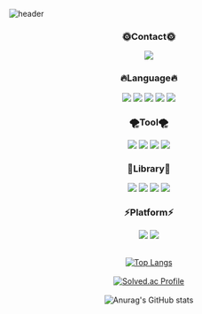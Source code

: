 ![header](https://capsule-render.vercel.app/api?type=waving&color=0:FA55B8,100:9B6FFF&height=230&text=GOATHP'S%20GIT&fontColor=FF00FF&fontSize=40)
<div align=center>
  <h3 = align=center> 🌞Contact🌞 </h3>
<img src="https://img.shields.io/badge/rhkdejr31@gmail.com-EA4335?style=plastic&logo=Gmail&logoColor=white"> 

<div align=center>
  <h3 = align=center> 🔥Language🔥 </h3>
<img src="https://img.shields.io/badge/R-276DC3?style=plastic&logo=R&logoColor=white"> 
<img src="https://img.shields.io/badge/Java-F78C40?style=plastic&logo=OpenJDK&logoColor=white">
<img src="https://img.shields.io/badge/Python-3776AB?style=plastic&logo=Python&logoColor=white">
<img src="https://img.shields.io/badge/Python-3776AB?style=plastic&logo=Python&logoColor=white">
<img src="https://img.shields.io/badge/Swift-F05138?style=flat-square&logo=Swift&logoColor=white"/>

<br>
  <h3 = align=center> 🌪Tool🌪 </h3> 
<img src="https://img.shields.io/badge/RStudio-75AADB?style=plastic&logo=RStudio&logoColor=white"> 
<img src="https://img.shields.io/badge/Eclipse-2C2255?style=plastic&logo=Eclipse&logoColor=white">
<img src="https://img.shields.io/badge/JupyterNotebook-F37626?style=plastic&logo=Jupyter&logoColor=white">   
<img src="https://img.shields.io/badge/Visual Studio Code-007ACC?style=plastic&logo=Visual Studio Code&logoColor=white"> 
  <br>  
  <h3 = align=center> 🐳Library🐳 </h3>
<img src="https://img.shields.io/badge/Selenium-402A?style=plastic&logo=Selenium&logoColor=white"> <img src="https://img.shields.io/badge/pandas-150458?style=plastic&logo=pandas&logoColor=white"> <img src="https://img.shields.io/badge/TensroFlow-FF6F00?style=plastic&logo=TensorFlow&logoColor=white"> 
<img src="https://img.shields.io/badge/PyTorch-EE4C2C?style=plastic&logo=PyTorch&logoColor=white">
<br>
  
  <h3 = align=center> ⚡Platform⚡ </h3>
<img src="https://img.shields.io/badge/Oracle-F80000?style=plastic&logo=Oracle&logoColor=white"> 

<img src="https://img.shields.io/badge/Linux-FCC624?style=plastic&logo=Linux&logoColor=white">  
<br>
<br>
  
[![Top Langs](https://github-readme-stats.vercel.app/api/top-langs/?username=GOATHP&hide_progress=false)](https://github.com/anuraghazra/github-readme-stats)  
<br>
[![Solved.ac Profile](http://mazassumnida.wtf/api/v2/generate_badge?boj=mds468)](https://solved.ac/mds468/)
<br>  
![Anurag's GitHub stats](https://github-readme-stats.vercel.app/api?username=GOATHP&show_icons=true&theme=radical)
</div>

